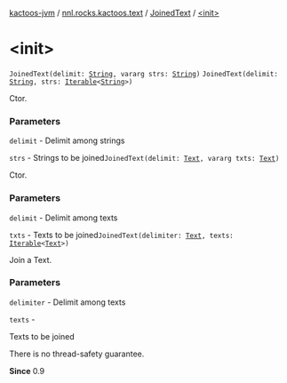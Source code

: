 [kactoos-jvm](../../index.md) / [nnl.rocks.kactoos.text](../index.md) / [JoinedText](index.md) / [&lt;init&gt;](.)

# &lt;init&gt;

`JoinedText(delimit: `[`String`](https://kotlinlang.org/api/latest/jvm/stdlib/kotlin/-string/index.html)`, vararg strs: `[`String`](https://kotlinlang.org/api/latest/jvm/stdlib/kotlin/-string/index.html)`)`
`JoinedText(delimit: `[`String`](https://kotlinlang.org/api/latest/jvm/stdlib/kotlin/-string/index.html)`, strs: `[`Iterable`](https://kotlinlang.org/api/latest/jvm/stdlib/kotlin.collections/-iterable/index.html)`<`[`String`](https://kotlinlang.org/api/latest/jvm/stdlib/kotlin/-string/index.html)`>)`

Ctor.

### Parameters

`delimit` - Delimit among strings

`strs` - Strings to be joined`JoinedText(delimit: `[`Text`](../../nnl.rocks.kactoos/-text/index.md)`, vararg txts: `[`Text`](../../nnl.rocks.kactoos/-text/index.md)`)`

Ctor.

### Parameters

`delimit` - Delimit among texts

`txts` - Texts to be joined`JoinedText(delimiter: `[`Text`](../../nnl.rocks.kactoos/-text/index.md)`, texts: `[`Iterable`](https://kotlinlang.org/api/latest/jvm/stdlib/kotlin.collections/-iterable/index.html)`<`[`Text`](../../nnl.rocks.kactoos/-text/index.md)`>)`

Join a Text.

### Parameters

`delimiter` - Delimit among texts

`texts` -

Texts to be joined




There is no thread-safety guarantee.




**Since**
0.9

